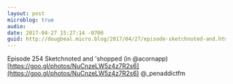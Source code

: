 ```yaml
---
layout: post
microblog: true
audio: 
date: 2017-04-27 15:27:14 -0700
guid: http://dougbeal.micro.blog/2017/04/27/episode-sketchnoted-and.html
---
```

Episode 254 Sketchnoted and 'shopped (in @acornapp) [https://goo.gl/photos/NuCnzeLW5z4z7R2s6](https://goo.gl/photos/NuCnzeLW5z4z7R2s6) @_penaddictfm
